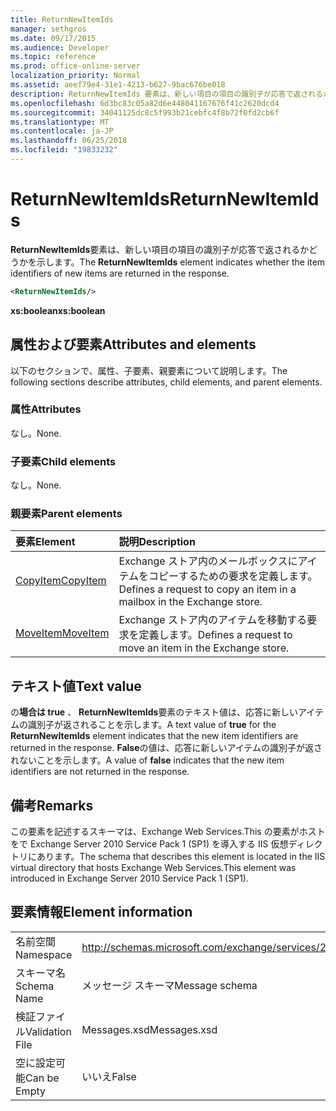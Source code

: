 ```yaml
---
title: ReturnNewItemIds
manager: sethgros
ms.date: 09/17/2015
ms.audience: Developer
ms.topic: reference
ms.prod: office-online-server
localization_priority: Normal
ms.assetid: aeef79e4-31e1-4213-b627-9bac676be018
description: ReturnNewItemIds 要素は、新しい項目の項目の識別子が応答で返されるかどうかを示します。
ms.openlocfilehash: 6d3bc83c05a82d6e448041167676f41c2620dcd4
ms.sourcegitcommit: 34041125dc8c5f993b21cebfc4f8b72f0fd2cb6f
ms.translationtype: MT
ms.contentlocale: ja-JP
ms.lasthandoff: 06/25/2018
ms.locfileid: "19833232"
---
```

# <a name="returnnewitemids"></a><span data-ttu-id="65b29-103">ReturnNewItemIds</span><span class="sxs-lookup"><span data-stu-id="65b29-103">ReturnNewItemIds</span></span>

<span data-ttu-id="65b29-104">**ReturnNewItemIds**要素は、新しい項目の項目の識別子が応答で返されるかどうかを示します。</span><span class="sxs-lookup"><span data-stu-id="65b29-104">The **ReturnNewItemIds** element indicates whether the item identifiers of new items are returned in the response.</span></span> 
  
```XML
<ReturnNewItemIds/>
```

 <span data-ttu-id="65b29-105">**xs:boolean**</span><span class="sxs-lookup"><span data-stu-id="65b29-105">**xs:boolean**</span></span>
## <a name="attributes-and-elements"></a><span data-ttu-id="65b29-106">属性および要素</span><span class="sxs-lookup"><span data-stu-id="65b29-106">Attributes and elements</span></span>

<span data-ttu-id="65b29-107">以下のセクションで、属性、子要素、親要素について説明します。</span><span class="sxs-lookup"><span data-stu-id="65b29-107">The following sections describe attributes, child elements, and parent elements.</span></span>
  
### <a name="attributes"></a><span data-ttu-id="65b29-108">属性</span><span class="sxs-lookup"><span data-stu-id="65b29-108">Attributes</span></span>

<span data-ttu-id="65b29-109">なし。</span><span class="sxs-lookup"><span data-stu-id="65b29-109">None.</span></span>
  
### <a name="child-elements"></a><span data-ttu-id="65b29-110">子要素</span><span class="sxs-lookup"><span data-stu-id="65b29-110">Child elements</span></span>

<span data-ttu-id="65b29-111">なし。</span><span class="sxs-lookup"><span data-stu-id="65b29-111">None.</span></span>
  
### <a name="parent-elements"></a><span data-ttu-id="65b29-112">親要素</span><span class="sxs-lookup"><span data-stu-id="65b29-112">Parent elements</span></span>

|<span data-ttu-id="65b29-113">**要素**</span><span class="sxs-lookup"><span data-stu-id="65b29-113">**Element**</span></span>|<span data-ttu-id="65b29-114">**説明**</span><span class="sxs-lookup"><span data-stu-id="65b29-114">**Description**</span></span>|
|:-----|:-----|
|[<span data-ttu-id="65b29-115">CopyItem</span><span class="sxs-lookup"><span data-stu-id="65b29-115">CopyItem</span></span>](copyitem.md) <br/> |<span data-ttu-id="65b29-116">Exchange ストア内のメールボックスにアイテムをコピーするための要求を定義します。</span><span class="sxs-lookup"><span data-stu-id="65b29-116">Defines a request to copy an item in a mailbox in the Exchange store.</span></span>  <br/> |
|[<span data-ttu-id="65b29-117">MoveItem</span><span class="sxs-lookup"><span data-stu-id="65b29-117">MoveItem</span></span>](moveitem.md) <br/> |<span data-ttu-id="65b29-118">Exchange ストア内のアイテムを移動する要求を定義します。</span><span class="sxs-lookup"><span data-stu-id="65b29-118">Defines a request to move an item in the Exchange store.</span></span>  <br/> |
   
## <a name="text-value"></a><span data-ttu-id="65b29-119">テキスト値</span><span class="sxs-lookup"><span data-stu-id="65b29-119">Text value</span></span>

<span data-ttu-id="65b29-120">の**場合は true** 、 **ReturnNewItemIds**要素のテキスト値は、応答に新しいアイテムの識別子が返されることを示します。</span><span class="sxs-lookup"><span data-stu-id="65b29-120">A text value of **true** for the **ReturnNewItemIds** element indicates that the new item identifiers are returned in the response.</span></span> <span data-ttu-id="65b29-121">**False**の値は、応答に新しいアイテムの識別子が返されないことを示します。</span><span class="sxs-lookup"><span data-stu-id="65b29-121">A value of **false** indicates that the new item identifiers are not returned in the response.</span></span> 
  
## <a name="remarks"></a><span data-ttu-id="65b29-122">備考</span><span class="sxs-lookup"><span data-stu-id="65b29-122">Remarks</span></span>

<span data-ttu-id="65b29-123">この要素を記述するスキーマは、Exchange Web Services.This の要素がホストをで Exchange Server 2010 Service Pack 1 (SP1) を導入する IIS 仮想ディレクトリにあります。</span><span class="sxs-lookup"><span data-stu-id="65b29-123">The schema that describes this element is located in the IIS virtual directory that hosts Exchange Web Services.This element was introduced in Exchange Server 2010 Service Pack 1 (SP1).</span></span>
  
## <a name="element-information"></a><span data-ttu-id="65b29-124">要素情報</span><span class="sxs-lookup"><span data-stu-id="65b29-124">Element information</span></span>

|||
|:-----|:-----|
|<span data-ttu-id="65b29-125">名前空間</span><span class="sxs-lookup"><span data-stu-id="65b29-125">Namespace</span></span>  <br/> |http://schemas.microsoft.com/exchange/services/2006/messages  <br/> |
|<span data-ttu-id="65b29-126">スキーマ名</span><span class="sxs-lookup"><span data-stu-id="65b29-126">Schema Name</span></span>  <br/> |<span data-ttu-id="65b29-127">メッセージ スキーマ</span><span class="sxs-lookup"><span data-stu-id="65b29-127">Message schema</span></span>  <br/> |
|<span data-ttu-id="65b29-128">検証ファイル</span><span class="sxs-lookup"><span data-stu-id="65b29-128">Validation File</span></span>  <br/> |<span data-ttu-id="65b29-129">Messages.xsd</span><span class="sxs-lookup"><span data-stu-id="65b29-129">Messages.xsd</span></span>  <br/> |
|<span data-ttu-id="65b29-130">空に設定可能</span><span class="sxs-lookup"><span data-stu-id="65b29-130">Can be Empty</span></span>  <br/> |<span data-ttu-id="65b29-131">いいえ</span><span class="sxs-lookup"><span data-stu-id="65b29-131">False</span></span>  <br/> |
   

